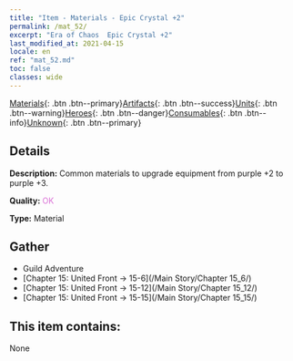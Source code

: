 ```yaml
---
title: "Item - Materials - Epic Crystal +2"
permalink: /mat_52/
excerpt: "Era of Chaos  Epic Crystal +2"
last_modified_at: 2021-04-15
locale: en
ref: "mat_52.md"
toc: false
classes: wide
---
```

 [Materials](/Items/){: .btn .btn--primary}[Artifacts](/Items/Artifacts/){: .btn .btn--success}[Units](/Items/Units/){: .btn .btn--warning}[Heroes](/Items/Heroes/){: .btn .btn--danger}[Consumables](/Items/Consumables/){: .btn .btn--info}[Unknown](/Items/Unknown/){: .btn .btn--primary}

## Details
 **Description:** Common materials to upgrade equipment from purple +2 to purple +3.

 **Quality:** <span style="color: #DA70D6">OK</span>

 **Type:** Material

## Gather

*    Guild Adventure 
*    [Chapter 15: United Front -> 15-6](/Main Story/Chapter 15_6/) 
*    [Chapter 15: United Front -> 15-12](/Main Story/Chapter 15_12/) 
*    [Chapter 15: United Front -> 15-15](/Main Story/Chapter 15_15/) 

## This item contains:

  None

